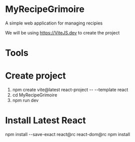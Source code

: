 # MyRecipeGrimoire
A simple web application for managing recipies

We will be using https://ViteJS.dev to create the project


# Tools


# Create project
1. npm create vite@latest react-project -- --template react
1. cd MyRecipeGrimoire
1. npm run dev

# Install Latest React
npm install --save-exact react@rc react-dom@rc
npm install